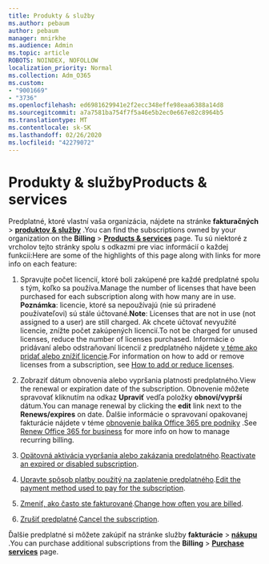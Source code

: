 ```yaml
---
title: Produkty & služby
ms.author: pebaum
author: pebaum
manager: mnirkhe
ms.audience: Admin
ms.topic: article
ROBOTS: NOINDEX, NOFOLLOW
localization_priority: Normal
ms.collection: Adm_O365
ms.custom:
- "9001669"
- "3736"
ms.openlocfilehash: ed6981629941e2f2ecc348effe98eaa6388a14d8
ms.sourcegitcommit: a7a7581ba754f7f5a46e5b2ec0e667e82c8964b5
ms.translationtype: MT
ms.contentlocale: sk-SK
ms.lasthandoff: 02/26/2020
ms.locfileid: "42279072"
---
```

# <a name="products--services"></a><span data-ttu-id="ac79b-102">Produkty & služby</span><span class="sxs-lookup"><span data-stu-id="ac79b-102">Products & services</span></span>

<span data-ttu-id="ac79b-103">Predplatné, ktoré vlastní vaša organizácia, nájdete na stránke **fakturačných** > [**produktov & služby**](https://go.microsoft.com/fwlink/p/?linkid=842054) .</span><span class="sxs-lookup"><span data-stu-id="ac79b-103">You can find the subscriptions owned by your organization on the **Billing** > [**Products & services**](https://go.microsoft.com/fwlink/p/?linkid=842054) page.</span></span> <span data-ttu-id="ac79b-104">Tu sú niektoré z vrcholov tejto stránky spolu s odkazmi pre viac informácií o každej funkcii:</span><span class="sxs-lookup"><span data-stu-id="ac79b-104">Here are some of the highlights of this page along with links for more info on each feature:</span></span>

1. <span data-ttu-id="ac79b-105">Spravujte počet licencií, ktoré boli zakúpené pre každé predplatné spolu s tým, koľko sa používa.</span><span class="sxs-lookup"><span data-stu-id="ac79b-105">Manage the number of licenses that have been purchased for each subscription along with how many are in use.</span></span>  <span data-ttu-id="ac79b-106">**Poznámka**: licencie, ktoré sa nepoužívajú (nie sú priradené používateľovi) sú stále účtované.</span><span class="sxs-lookup"><span data-stu-id="ac79b-106">**Note**: Licenses that are not in use (not assigned to a user) are still charged.</span></span>  <span data-ttu-id="ac79b-107">Ak chcete účtovať nevyužité licencie, znížte počet zakúpených licencií.</span><span class="sxs-lookup"><span data-stu-id="ac79b-107">To not be charged for unused licenses, reduce the number of licenses purchased.</span></span> <span data-ttu-id="ac79b-108">Informácie o pridávaní alebo odstraňovaní licencií z predplatného nájdete [v téme ako pridať alebo znížiť licencie](https://docs.microsoft.com/alchemyinsights/how-to-add-or-reduce-licenses).</span><span class="sxs-lookup"><span data-stu-id="ac79b-108">For information on how to add or remove licenses from a subscription, see [How to add or reduce licenses](https://docs.microsoft.com/alchemyinsights/how-to-add-or-reduce-licenses).</span></span>

2. <span data-ttu-id="ac79b-109">Zobraziť dátum obnovenia alebo vypršania platnosti predplatného.</span><span class="sxs-lookup"><span data-stu-id="ac79b-109">View the renewal or expiration date of the subscription.</span></span>  <span data-ttu-id="ac79b-110">Obnovenie môžete spravovať kliknutím na odkaz **Upraviť** vedľa položky **obnoví/vyprší** dátum.</span><span class="sxs-lookup"><span data-stu-id="ac79b-110">You can manage renewal by clicking the **edit** link next to the **Renews/expires** on date.</span></span>  <span data-ttu-id="ac79b-111">Ďalšie informácie o spravovaní opakovanej fakturácie nájdete v téme [obnovenie balíka Office 365 pre podniky](https://go.microsoft.com/fwlink/?linkid=2119216) .</span><span class="sxs-lookup"><span data-stu-id="ac79b-111">See [Renew Office 365 for business](https://go.microsoft.com/fwlink/?linkid=2119216) for more info on how to manage recurring billing.</span></span>

3. <span data-ttu-id="ac79b-112">[Opätovná aktivácia vypršania alebo zakázania predplatného](https://go.microsoft.com/fwlink/?linkid=2117519).</span><span class="sxs-lookup"><span data-stu-id="ac79b-112">[Reactivate an expired or disabled subscription](https://go.microsoft.com/fwlink/?linkid=2117519).</span></span>

4. <span data-ttu-id="ac79b-113">[Upravte spôsob platby použitý na zaplatenie predplatného](https://go.microsoft.com/fwlink/?linkid=2117167).</span><span class="sxs-lookup"><span data-stu-id="ac79b-113">[Edit the payment method used to pay for the subscription](https://go.microsoft.com/fwlink/?linkid=2117167).</span></span>

5. <span data-ttu-id="ac79b-114">[Zmeniť, ako často ste fakturované](https://go.microsoft.com/fwlink/?linkid=2119112).</span><span class="sxs-lookup"><span data-stu-id="ac79b-114">[Change how often you are billed](https://go.microsoft.com/fwlink/?linkid=2119112).</span></span>

6. <span data-ttu-id="ac79b-115">[Zrušiť predplatné](https://go.microsoft.com/fwlink/?linkid=2119113).</span><span class="sxs-lookup"><span data-stu-id="ac79b-115">[Cancel the subscription](https://go.microsoft.com/fwlink/?linkid=2119113).</span></span>

<span data-ttu-id="ac79b-116">Ďalšie predplatné si môžete zakúpiť na stránke služby **fakturácie** > [**nákupu**](https://go.microsoft.com/fwlink/p/?linkid=868433) .</span><span class="sxs-lookup"><span data-stu-id="ac79b-116">You can purchase additional subscriptions from the **Billing** > [**Purchase services**](https://go.microsoft.com/fwlink/p/?linkid=868433) page.</span></span>
